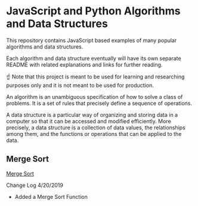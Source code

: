 # JavaScript and Python Algorithms and Data Structures

This repository contains JavaScript based examples of many popular algorithms and data structures.

Each algorithm and data structure eventually will have its own separate README with related explanations and links for further reading.

☝ Note that this project is meant to be used for learning and researching purposes only and it is not meant to be used for production.

An algorithm is an unambiguous specification of how to solve a class of problems. It is a set of rules that precisely define a sequence of operations.

A data structure is a particular way of organizing and storing data in a computer so that it can be accessed and modified efficiently. More precisely, a data structure is a collection of data values, the relationships among them, and the functions or operations that can be applied to the data.

## Merge Sort
[Merge Sort](https://en.wikipedia.org/wiki/Merge_sort)

Change Log
4/20/2019
* Added a Merge Sort Function

